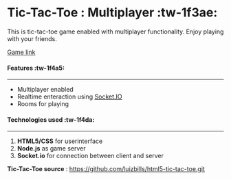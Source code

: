 # Tic-Tac-Toe :  Multiplayer :tw-1f3ae:

This is tic-tac-toe game enabled with multiplayer functionality. Enjoy playing with your friends.

[Game link](https://tic-tac-toe-mp.herokuapp.com/ "Live game link")

#### Features :tw-1f4a5:
------------
- Multiplayer enabled
- Realtime enteraction using [Socket.IO](https://socket.io/)
- Rooms for playing

#### Technologies used :tw-1f4da:
------------
1. **HTML5/CSS** for userinterface 
2. **Node.js** as game server
3. **Socket.io** for connection between client and server


**Tic-Tac-Toe source** : https://github.com/luizbills/html5-tic-tac-toe.git





